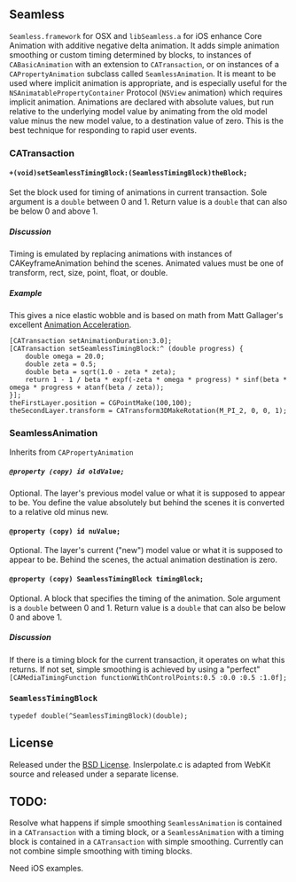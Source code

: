 ## Seamless

`Seamless.framework` for OSX and `libSeamless.a` for iOS enhance Core Animation with additive negative delta animation.
It adds simple animation smoothing or custom timing determined by blocks, 
to instances of `CABasicAnimation` with an extension to `CATransaction`,
or on instances of a `CAPropertyAnimation` subclass called `SeamlessAnimation`.
It is meant to be used where implicit animation is appropriate,
and is especially useful for the `NSAnimatablePropertyContainer` Protocol (`NSView` animation) which requires implicit animation.
Animations are declared with absolute values, 
but run relative to the underlying model value by animating from the old model value minus the new model value, 
to a destination value of zero.
This is the best technique for responding to rapid user events.


### CATransaction

#### `+(void)setSeamlessTimingBlock:(SeamlessTimingBlock)theBlock;`

Set the block used for timing of animations in current transaction. 
Sole argument is a `double` between 0 and 1.
Return value is a `double` that can also be below 0 and above 1.

##### Discussion

Timing is emulated by replacing animations with instances of CAKeyframeAnimation behind the scenes.
Animated values must be one of transform, rect, size, point, float, or double.

##### Example

This gives a nice elastic wobble and is based on math from Matt Gallager's excellent [Animation Acceleration](http://www.cocoawithlove.com/2008/09/parametric-acceleration-curves-in-core.html).

```objc
[CATransaction setAnimationDuration:3.0];
[CATransaction setSeamlessTimingBlock:^ (double progress) {
	double omega = 20.0;
	double zeta = 0.5;
	double beta = sqrt(1.0 - zeta * zeta);
	return 1 - 1 / beta * expf(-zeta * omega * progress) * sinf(beta * omega * progress + atanf(beta / zeta));
}];
theFirstLayer.position = CGPointMake(100,100);
theSecondLayer.transform = CATransform3DMakeRotation(M_PI_2, 0, 0, 1);
```


### SeamlessAnimation

Inherits from `CAPropertyAnimation`

##### `@property (copy) id oldValue;`

Optional. The layer's previous model value or what it is supposed to appear to be. 
You define the value absolutely but behind the scenes it is converted to a relative old minus new.

#### `@property (copy) id nuValue;`

Optional. The layer's current ("new") model value or what it is supposed to appear to be.
Behind the scenes, the actual animation destination is zero.

#### `@property (copy) SeamlessTimingBlock timingBlock;`

Optional. A block that specifies the timing of the animation. 
Sole argument is a `double` between 0 and 1.
Return value is a `double` that can also be below 0 and above 1.

##### Discussion

If there is a timing block for the current transaction, it operates on what this returns.
If not set, simple smoothing is achieved by using a "perfect" `[CAMediaTimingFunction functionWithControlPoints:0.5 :0.0 :0.5 :1.0f];`


### `SeamlessTimingBlock`

`typedef double(^SeamlessTimingBlock)(double);`

## License

Released under the [BSD License](http://www.opensource.org/licenses/bsd-license).
Inslerpolate.c is adapted from WebKit source and released under a separate license.

## TODO:

Resolve what happens if simple smoothing `SeamlessAnimation` is contained in a `CATransaction` with a timing block, 
or a `SeamlessAnimation` with a timing block is contained in a `CATransaction` with simple smoothing.
Currently can not combine simple smoothing with timing blocks.

Need iOS examples.